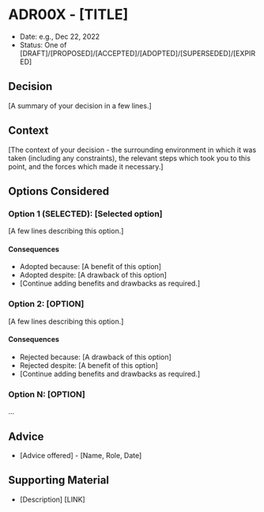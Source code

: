 # ADR00X - [TITLE]
* Date: e.g., Dec 22, 2022
* Status: One of [DRAFT]/[PROPOSED]/[ACCEPTED]/[ADOPTED]/[SUPERSEDED]/[EXPIRED]

## Decision
[A summary of your decision in a few lines.]

## Context
[The context of your decision - the surrounding environment in which it was taken (including any constraints), the relevant steps which took you to this point, and the forces which made it necessary.]

## Options Considered
### Option 1 (SELECTED): [Selected option]
[A few lines describing this option.]

#### Consequences
 * Adopted because: [A benefit of this option]
 * Adopted despite: [A drawback of this option]
 * [Continue adding benefits and drawbacks as required.]

### Option 2: [OPTION]
[A few lines describing this option.]

#### Consequences
 * Rejected because: [A drawback of this option]
 * Rejected despite: [A benefit of this option]
 * [Continue adding benefits and drawbacks as required.]

### Option N: [OPTION]
...

## Advice
 * [Advice offered] - [Name, Role, Date]

## Supporting Material
 * [Description] [LINK]
